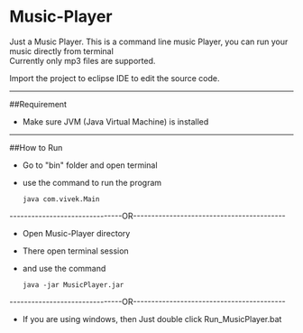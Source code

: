 # Music-Player

Just a Music Player. This is a command line music Player, you can run your music directly from terminal  
Currently only mp3 files are supported.

Import the project to eclipse IDE to edit the source code.

---
##Requirement

- Make sure JVM (Java Virtual Machine) is installed


---

##How to Run

- Go to "bin" folder and open terminal

- use the command to run the program 

      java com.vivek.Main

-------------------------------OR------------------------------------------

- Open Music-Player directory

- There open terminal session

- and use the command

      java -jar MusicPlayer.jar

-------------------------------OR------------------------------------------

- If you are using windows, then Just double click Run_MusicPlayer.bat
